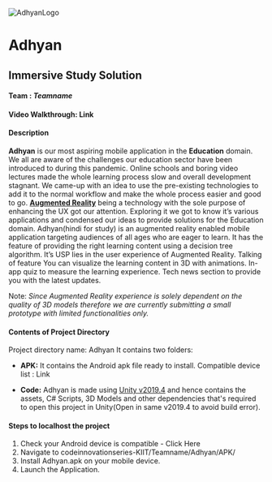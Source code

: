 
![AdhyanLogo](https://github.com/Praddy2009/codeinnovationseries-KIIT/blob/main/Teamname/Adhyan(Project_dir)/Code/Icon.png)  
# Adhyan
## Immersive Study Solution
#### **Team :** *Teamname*
#### **Video Walkthrough:** Link 
#### Description
**Adhyan** is our most aspiring mobile application in the **Education** domain. We all are aware of the challenges our education sector have been introduced to during this pandemic. Online schools and boring video lectures made the whole learning process slow and overall development stagnant. 
We came-up with an idea to use the pre-existing technologies to add it to the normal workflow and make the whole process easier and good to go. [**Augmented Reality**](https://en.wikipedia.org/wiki/Augmented_reality) being a technology with the sole purpose of enhancing the UX got our attention. Exploring it we got to know it’s various applications and condensed our ideas to provide solutions for the Education domain.
Adhyan(hindi for study) is an augmented reality enabled mobile application targeting audiences of all ages who are eager to learn. It has the feature of providing the right learning content using a decision tree algorithm. It’s USP lies in the user experience of Augmented Reality.
Talking of feature 
You can visualize the learning content in 3D with animations.
In-app quiz to measure the learning experience.
Tech news section to provide you with the latest updates.
  
  Note: *Since Augmented Reality experience is solely dependent on the quality of 3D models therefore we are currently submitting a small prototype with limited functionalities only.*

#### Contents of Project Directory
Project directory name: Adhyan
It contains two folders:
- **APK:**
It contains the Android apk file ready to install.
Compatible device list : Link 


- **Code:**
Adhyan is made using [Unity v2019.4](https://unity3d.com/get-unity/download/archive) and hence contains the assets, C# Scripts, 3D Models and other dependencies that's required to open this project in Unity(Open in same v2019.4 to avoid build error).

#### Steps to localhost the project
1. Check your Android device is compatible - Click Here
2. Navigate to codeinnovationseries-KIIT/Teamname/Adhyan/APK/
3. Install Adhyan.apk on your mobile device.
4. Launch the Application.
